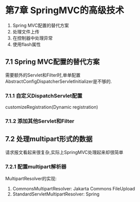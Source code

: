 # 第7章 SpringMVC的高级技术
1. Spring MVC配置的替代方案
2. 处理文件上传
3. 在控制器中处理异常
4. 使用flash属性

## 7.1 Spring MVC配置的替代方案
需要额外的Servlet和Filter时,单单配置AbstractConfigDispatcherServletInitializer是不够的.  
### 7.1.1 自定义DispatchServlet配置
customizeRegistration(Dynamic registration)

### 7.1.2 添加其他Servlet和Filter

## 7.2 处理multipart形式的数据
请求报文看起来很复杂,实际上SpringMVC处理起来却很简单
### 7.2.1 配置multipart解析器
MultipartResolver的实现:
1. CommonsMultipartResolver: Jakarta Commons FileUpload
2. StandardServletMultipartResolver: Spring